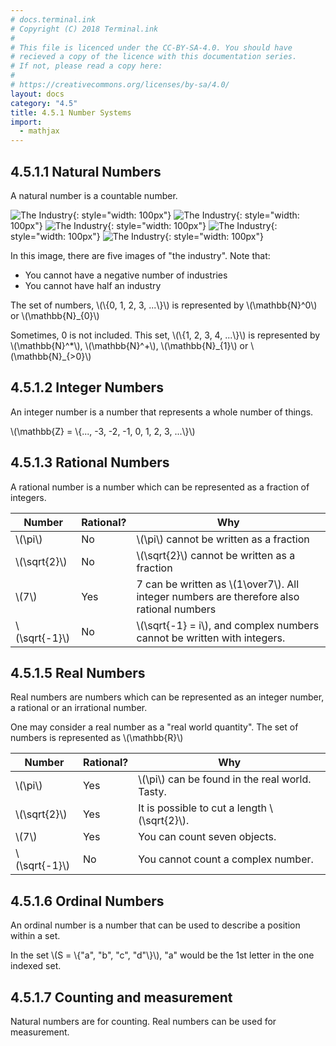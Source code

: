```yaml
---
# docs.terminal.ink
# Copyright (C) 2018 Terminal.ink
#
# This file is licenced under the CC-BY-SA-4.0. You should have
# recieved a copy of the licence with this documentation series.
# If not, please read a copy here:
#
# https://creativecommons.org/licenses/by-sa/4.0/
layout: docs
category: "4.5"
title: 4.5.1 Number Systems
import:
  - mathjax
---
```


## 4.5.1.1 Natural Numbers
A natural number is a countable number.

![The Industry](/assets/img/theindustry.jpeg){: style="width: 100px"}
![The Industry](/assets/img/theindustry.jpeg){: style="width: 100px"}
![The Industry](/assets/img/theindustry.jpeg){: style="width: 100px"}
![The Industry](/assets/img/theindustry.jpeg){: style="width: 100px"}
![The Industry](/assets/img/theindustry.jpeg){: style="width: 100px"}

In this image, there are five images of "the industry".
Note that:

- You cannot have a negative number of industries
- You cannot have half an industry

The set of numbers, \\(\\{0, 1, 2, 3, ...\\}\\) is represented by \\(\\mathbb{N}^0\\) or \\(\\mathbb{N}_{0}\\)

Sometimes, 0 is not included. This set, \\(\\{1, 2, 3, 4, ...\\}\\) is represented by \\(\\mathbb{N}^*\\), \\(\\mathbb{N}^+\\), \\(\\mathbb{N}\_{1}\\) or \\(\\mathbb{N}\_{>0}\\)

## 4.5.1.2 Integer Numbers
An integer number is a number that represents a whole number of things.

\\(\\mathbb{Z} = \\{..., -3, -2, -1, 0, 1, 2, 3, ...\\}\\)

## 4.5.1.3 Rational Numbers
A rational number is a number which can be represented as a fraction of integers.

Number           | Rational? | Why
---------------- | --------- | ----------
\\(\\pi\\)       | No        | \\(\\pi\\) cannot be written as a fraction
\\(\\sqrt{2}\\)  | No        | \\(\\sqrt{2}\\) cannot be written as a fraction
\\(7\\)          | Yes       | 7 can be written as \\(1\\over7\\). All integer numbers are therefore also rational numbers
\\(\\sqrt{-1}\\) | No        | \\(\\sqrt{-1} = i\\), and complex numbers cannot be written with integers.

## 4.5.1.5 Real Numbers
Real numbers are numbers which can be represented as an integer number, a rational or an irrational number.

One may consider a real number as a "real world quantity".
The set of numbers is represented as \\(\\mathbb{R}\\)

Number           | Rational? | Why
---------------- | --------- | ----------
\\(\\pi\\)       | Yes       | \\(\\pi\\) can be found in the real world. Tasty.
\\(\\sqrt{2}\\)  | Yes       | It is possible to cut a length \\(\\sqrt{2}\\).
\\(7\\)          | Yes       | You can count seven objects.
\\(\\sqrt{-1}\\) | No        | You cannot count a complex number.

## 4.5.1.6 Ordinal Numbers
An ordinal number is a number that can be used to describe a position within a set.

In the set \\(S = \\{"a", "b", "c", "d"\\}\\), "a" would be the 1st letter in the one indexed set.

## 4.5.1.7 Counting and measurement
Natural numbers are for counting. Real numbers can be used for measurement.
